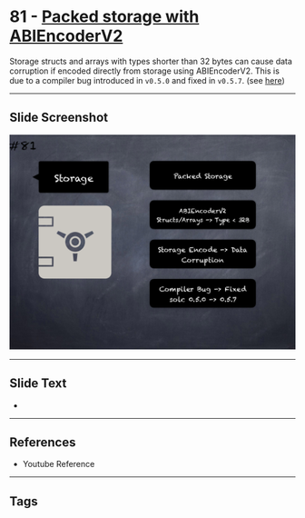 # 81 - [Packed storage with ABIEncoderV2](Packed%20storage%20with%20ABIEncoderV2.md)
Storage structs and arrays with types shorter than 32 bytes can cause data corruption if encoded directly from storage using ABIEncoderV2. This is due to a compiler bug introduced in `v0.5.0` and fixed in `v0.5.7`. (see [here](https://docs.soliditylang.org/en/v0.8.9/bugs.html))
___
## Slide Screenshot
![081.png](../../images/pitfalls_and_best_practices101/081.png)
___
## Slide Text
- 
___
## References
- Youtube Reference
___
## Tags